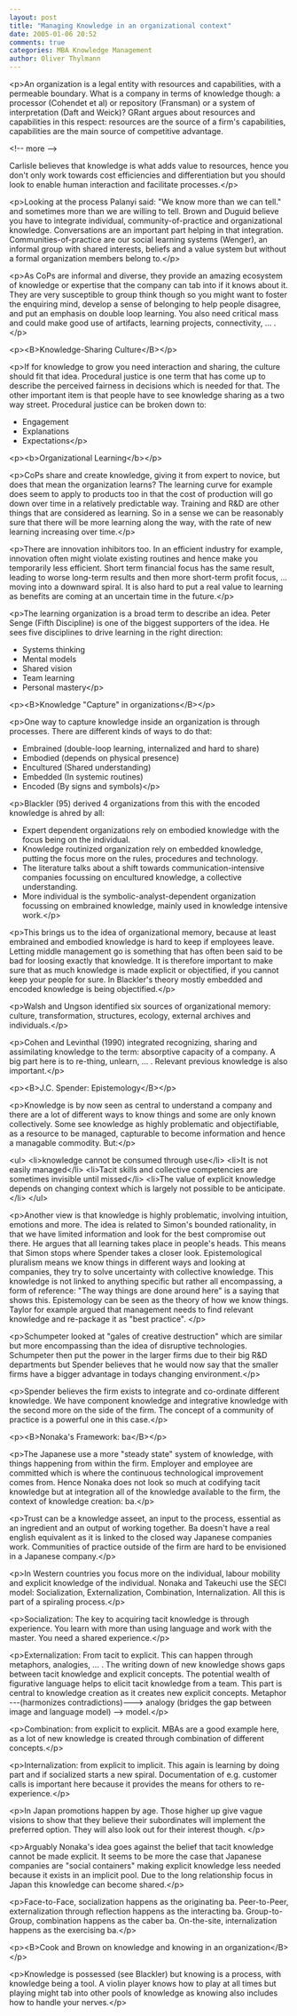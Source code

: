 ```yaml
---
layout: post
title: "Managing Knowledge in an organizational context"
date: 2005-01-06 20:52
comments: true
categories: MBA Knowledge Management
author: Oliver Thylmann
---
```



&lt;p&gt;An organization is a legal entity with resources and capabilities, with a permeable boundary. What is a company in terms of knowledge though: a processor (Cohendet et al) or repository (Fransman) or a system of interpretation (Daft and Weick)? GRant argues about resources and capabilities in this respect: resources are the source of a firm's capabilities, capabilities are the main source of competitive advantage.


&lt;!-- more --&gt;


Carlisle believes that knowledge is what adds value to resources, hence you don't only work towards cost efficiencies and differentiation but you should look to enable human interaction and facilitate processes.&lt;/p&gt;

&lt;p&gt;Looking at the process Palanyi said: &quot;We know more than we can tell.&quot; and sometimes more than we are willing to tell. Brown and Duguid believe you have to integrate individual, community-of-practice and organizational knowledge. Conversations are an important part helping in that integration. Communities-of-practice are our social learning systems (Wenger), an informal group with shared interests, beliefs and a value system but without a formal organization members belong to.&lt;/p&gt;

&lt;p&gt;As CoPs are informal and diverse, they provide an amazing ecosystem of knowledge or expertise that the company can tab into if it knows about it. They are very susceptible to group think though so you might want to foster the enquiring mind, develop a sense of belonging to help people disagree, and put an emphasis on double loop learning. You also need critical mass and could make good use of artifacts, learning projects, connectivity, ... .&lt;/p&gt;

&lt;p&gt;&lt;B&gt;Knowledge-Sharing Culture&lt;/B&gt;&lt;/p&gt;

&lt;p&gt;If for knowledge to grow you need interaction and sharing, the culture should fit that idea. Procedural justice is one term that has come up to describe the perceived fairness in decisions which is needed for that. The other important item is that people have to see knowledge sharing as a two way street. Procedural justice can be broken down to:
- Engagement
- Explanations
- Expectations&lt;/p&gt;

&lt;p&gt;&lt;b&gt;Organizational Learning&lt;/b&gt;&lt;/p&gt;

&lt;p&gt;CoPs share and create knowledge, giving it from expert to novice, but does that mean the organization learns? The learning curve for example does seem to apply to products too in that the cost of production will go down over time in a relatively predictable way. Training and R&amp;D are other things that are considered as learning. So in a sense we can be reasonably sure that there will be more learning along the way, with the rate of new learning increasing over time.&lt;/p&gt;

&lt;p&gt;There are innovation inhibitors too. In an efficient industry for example, innovation often might violate existing routines and hence make you temporarily less efficient. Short term financial focus has the same result, leading to worse long-term results and then more short-term profit focus, ... moving into a downward spiral. It is also hard to put a real value to learning as benefits are coming at an uncertain time in the future.&lt;/p&gt;

&lt;p&gt;The learning organization is a broad term to describe an idea. Peter Senge (Fifth Discipline) is one of the biggest supporters of the idea. He sees five disciplines to drive learning in the right direction:
- Systems thinking
- Mental models
- Shared vision
- Team learning
- Personal mastery&lt;/p&gt;

&lt;p&gt;&lt;B&gt;Knowledge &quot;Capture&quot; in organizations&lt;/B&gt;&lt;/p&gt;

&lt;p&gt;One way to capture knowledge inside an organization is through processes. There are different kinds of ways to do that:
- Embrained (double-loop learning, internalized and hard to share)
- Embodied (depends on physical presence)
- Encultured (Shared understanding)
- Embedded (In systemic routines)
- Encoded (By signs and symbols)&lt;/p&gt;

&lt;p&gt;Blackler (95) derived 4 organizations from this with the encoded knowledge is ahred by all:
- Expert dependent organizations rely on embodied knowledge with the focus being on the individual.
- Knowledge routinized organization rely on embedded knowledge, putting the focus more on the rules, procedures and technology. 
- The literature talks about a shift towards communication-intensive companies focussing on encultured knowledge, a collective understanding.
- More individual is the symbolic-analyst-dependent organization focussing on embrained knowledge, mainly used in knowledge intensive work.&lt;/p&gt;

&lt;p&gt;This brings us to the idea of organizational memory, because at least embrained and embodied knowledge is hard to keep if employees leave. Letting middle management go is something that has often been said to be bad for loosing exactly that knowledge. It is therefore important to make sure that as much knowledge is made explicit or objectified, if you cannot keep your people for sure. In Blackler's theory mostly embedded and encoded knowledge is being objectified.&lt;/p&gt;

&lt;p&gt;Walsh and Ungson identified six sources of organizational memory: culture, transformation, structures, ecology, external archives and individuals.&lt;/p&gt;

&lt;p&gt;Cohen and Levinthal (1990) integrated recognizing, sharing and assimilating knowledge to the term: absorptive capacity of a company. A big part here is to re-thing, unlearn, ... . Relevant previous knowledge is also important.&lt;/p&gt;

&lt;p&gt;&lt;B&gt;J.C. Spender: Epistemology&lt;/B&gt;&lt;/p&gt;

&lt;p&gt;Knowledge is by now seen as central to understand a company and there are a lot of different ways to know things and some are only known collectively. Some see knowledge as highly problematic and objectifiable, as a resource to be managed, capturable to become information and hence a managable commodity. But:&lt;/p&gt;

&lt;ul&gt;
&lt;li&gt;knowledge cannot be consumed through use&lt;/li&gt;
&lt;li&gt;It is not easily managed&lt;/li&gt;
&lt;li&gt;Tacit skills and collective competencies are sometimes invisible until missed&lt;/li&gt;
&lt;li&gt;The value of explicit knowledge depends on changing context which is largely not possible to be anticipate.&lt;/li&gt;
&lt;/ul&gt;

&lt;p&gt;Another view is that knowledge is highly problematic, involving intuition, emotions and more. The idea is related to Simon's bounded rationality, in that we have limited information and look for the best compromise out there. He argues that all learning takes place in people's heads. This means that Simon stops where Spender takes a closer look. Epistemological pluralism means we know things in different ways and looking at companies, they try to solve uncertainty with collective knowledge. This knowledge is not linked to anything specific but rather all encompassing, a form of reference: &quot;The way things are done around here&quot; is a saying that shows this. Epistemology can be seen as the theory of how we know things. Taylor for example argued that management needs to find relevant knowledge and re-package it as &quot;best practice&quot;. &lt;/p&gt;

&lt;p&gt;Schumpeter looked at &quot;gales of creative destruction&quot; which are similar but more encompassing than the idea of disruptive technologies. Schumpeter then put the power in the larger firms due to their big R&amp;D departments but Spender believes that he would now say that the smaller firms have a bigger advantage in todays changing environment.&lt;/p&gt;

&lt;p&gt;Spender believes the firm exists to integrate and co-ordinate different knowledge. We have component knowledge and integrative knowledge with the second more on the side of the firm. The concept of a community of practice is a powerful one in this case.&lt;/p&gt;

&lt;p&gt;&lt;B&gt;Nonaka's Framework: ba&lt;/B&gt;&lt;/p&gt;

&lt;p&gt;The Japanese use a more &quot;steady state&quot; system of knowledge, with things happening from within the firm. Employer and employee are committed which is where the continuous technological improvement comes from. Hence Nonaka does not look so much at codifying tacit knowledge but at integration all of the knowledge available to the firm, the context of knowledge creation: ba.&lt;/p&gt;

&lt;p&gt;Trust can be a knowledge asseet, an input to the process, essential as an ingredient and an output of working together. Ba doesn't have a real english equivalent as it is linked to the closed way Japanese companies work. Communities of practice outside of the firm are hard to be envisioned in a Japanese company.&lt;/p&gt;

&lt;p&gt;In Western countries you focus more on the individual, labour mobility and explicit knowledge of the individual. Nonaka and Takeuchi use the SECI model: Socialization, Externalization, Combination, Internalization. All this is part of a spiraling process.&lt;/p&gt;

&lt;p&gt;Socialization: The key to acquiring tacit knowledge is through experience. You learn with more than using language and work with the master. You need a shared experience.&lt;/p&gt;

&lt;p&gt;Externalization: From tacit to explicit. This can happen through metaphors, analogies, ... . The writing down of new knowledge shows gaps between tacit knowledge and explicit concepts. The potential wealth of figurative language helps to elicit tacit knowledge from a team. This part is central to knowledge creation as it creates new explicit concepts. Metaphor ---(harmonizes contradictions)---&gt; analogy (bridges the gap between image and language model) --&gt; model.&lt;/p&gt;

&lt;p&gt;Combination: from explicit to explicit. MBAs are a good example here, as a lot of new knowledge is created through combination of different concepts.&lt;/p&gt;

&lt;p&gt;Internalization: from explicit to implicit. This again is learning by doing part and if socialized starts a new spiral. Documentation of e.g. customer calls is important here because it provides the means for others to re-experience.&lt;/p&gt;

&lt;p&gt;In Japan promotions happen by age. Those higher up give vague visions to show that they believe their subordinates will implement the preferred option. They will also look out for their interest though. &lt;/p&gt;

&lt;p&gt;Arguably Nonaka's idea goes against the belief that tacit knowledge cannot be made explicit. It seems to be more the case that Japanese companies are &quot;social containers&quot; making explicit knowledge less needed because it exists in an implicit pool. Due to the long relationship focus in Japan this knowledge can become shared.&lt;/p&gt;

&lt;p&gt;Face-to-Face, socialization happens as the originating ba.
Peer-to-Peer, externalization through reflection happens as the interacting ba.
Group-to-Group, combination happens as the caber ba.
On-the-site, internalization happens as the exercising ba.&lt;/p&gt;

&lt;p&gt;&lt;B&gt;Cook and Brown on knowledge and knowing in an organization&lt;/B&gt;&lt;/p&gt;

&lt;p&gt;Knowledge is possessed (see Blackler) but knowing is a process, with knowledge being a tool. A violin player knows how to play at all times but playing might tab into other pools of knowledge as knowing also includes how to handle your nerves.&lt;/p&gt;




